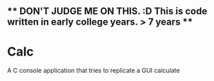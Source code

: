 ## ** DON'T JUDGE ME ON THIS. :D This is code written in early college years. > 7 years **


# Calc
A C console application that tries to replicate a GUI calculate
